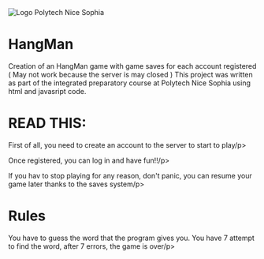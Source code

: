 <img src="https://upload.wikimedia.org/wikipedia/commons/9/9d/Polytechnicesophia.png" alt="Logo Polytech Nice Sophia" title="Logo Polytech Nice Sophia">

# HangMan
Creation of an HangMan game with game saves for each account registered ( May not work because the server is may closed )
This project was written as part of the integrated preparatory course at Polytech Nice Sophia using html and javasript code. 

<h1>READ THIS:</h1>
<p>First of all, you need to create an account to the server to start to play/p>
<p>Once registered, you can log in and have fun!!/p>
<p>If you hav to stop playing for any reason, don't panic, you can resume your game later thanks to the saves system/p>


<h1>Rules</h1>
<p>You have to guess the word that the program gives you. You have 7 attempt to find the word, after 7 errors, the game is over/p>
